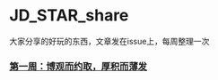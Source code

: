 # JD_STAR_share
大家分享的好玩的东西，文章发在issue上，每周整理一次

### [第一周：博观而约取，厚积而薄发](https://github.com/huruji/JD_STAR_share/issues/2)
